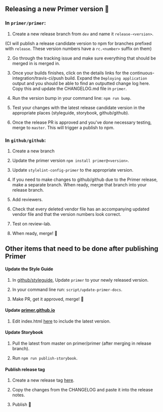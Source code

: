 ## Releasing a new Primer version 🎉


### In `primer/primer`:

1. Create a new release branch from `dev` and name it `release-<version>`.

 (CI will publish a release candidate version to npm for branches prefixed with `release`. These version numbers have a `rc.<number>` suffix on them)

2. Go through the tracking issue and make sure everything that should be merged in is merged in.

3. Once your builds finishes, click on the details links for the continuous-integration/travis-ci/push build.  Expand the `Deploying application` output and you should be able to find an outputted change log here. Copy this and update the CHANGELOG.md file in `primer`.

4. Run the version bump in your command line: `npm run bump`.

5. Test your changes with the latest release candidate version in the appropriate places (styleguide, storybook, github/github).

6. Once the release PR is approved and you've done necessary testing, merge to `master`. This will trigger a publish to npm.


### In `github/github`:

1. Create a new branch

2. Update the primer version  `npm install primer@<version>`.

3. Update `stylelint-config-primer` to the appropriate version.

4. If you need to make changes to github/github due to the Primer release, make a separate branch. When ready, merge that branch into your release branch.

5. Add reviewers.

6. Check that every deleted vendor file has an accompanying updated vendor file and that the version numbers look correct.

7. Test on review-lab.

8. When ready, merge! 🎉


## Other items that need to be done after publishing Primer

#### Update the Style Guide

1. In [github/styleguide](https://github.com/github/styleguide), Update `primer` to your newly released version.

2. In your command line run: `script/update-primer-docs`.

3. Make PR, get it approved, merge! 🚀

#### Update [primer.github.io](primer.github.io)

1. Edit index.html [here](https://github.com/primer/primer.github.io/blob/master/index.html) to include the latest version.

#### Update Storybook

1. Pull the latest from master on primer/primer (after merging in release branch).

2. Run `npm run publish-storybook`.

#### Publish release tag

1. Create a new release tag [here](https://github.com/primer/primer/releases/new).

2. Copy the changes from the CHANGELOG and paste it into the release notes.

3. Publish 🎉
